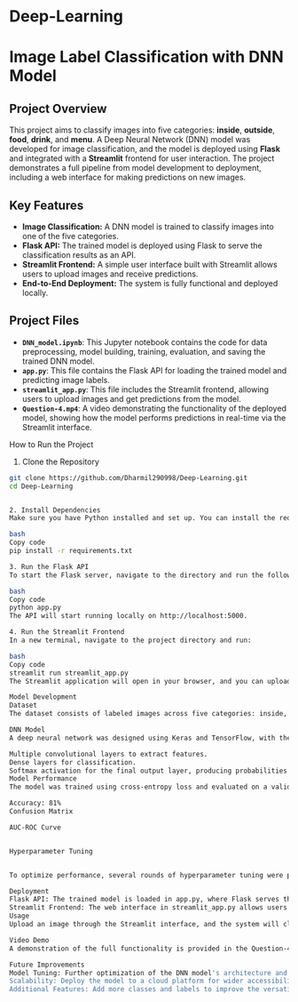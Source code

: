 # Deep-Learning

# Image Label Classification with DNN Model

## Project Overview
This project aims to classify images into five categories: **inside**, **outside**, **food**, **drink**, and **menu**. A Deep Neural Network (DNN) model was developed for image classification, and the model is deployed using **Flask** and integrated with a **Streamlit** frontend for user interaction. The project demonstrates a full pipeline from model development to deployment, including a web interface for making predictions on new images.

## Key Features
- **Image Classification:** A DNN model is trained to classify images into one of the five categories.
- **Flask API:** The trained model is deployed using Flask to serve the classification results as an API.
- **Streamlit Frontend:** A simple user interface built with Streamlit allows users to upload images and receive predictions.
- **End-to-End Deployment:** The system is fully functional and deployed locally.

## Project Files
- **`DNN_model.ipynb`**: This Jupyter notebook contains the code for data preprocessing, model building, training, evaluation, and saving the trained DNN model.
- **`app.py`**: This file contains the Flask API for loading the trained model and predicting image labels.
- **`streamlit_app.py`**: This file includes the Streamlit frontend, allowing users to upload images and get predictions from the model.
- **`Question-4.mp4`**: A video demonstrating the functionality of the deployed model, showing how the model performs predictions in real-time via the Streamlit interface.

How to Run the Project

1. Clone the Repository
```bash
git clone https://github.com/Dharmil290998/Deep-Learning.git
cd Deep-Learning


2. Install Dependencies
Make sure you have Python installed and set up. You can install the required dependencies using the requirements.txt file.

bash
Copy code
pip install -r requirements.txt

3. Run the Flask API
To start the Flask server, navigate to the directory and run the following command:

bash
Copy code
python app.py
The API will start running locally on http://localhost:5000.

4. Run the Streamlit Frontend
In a new terminal, navigate to the project directory and run:

bash
Copy code
streamlit run streamlit_app.py
The Streamlit application will open in your browser, and you can upload an image to get a prediction.

Model Development
Dataset
The dataset consists of labeled images across five categories: inside, outside, food, drink, and menu. The images were preprocessed to resize them to a standard shape and normalized for optimal training.

DNN Model
A deep neural network was designed using Keras and TensorFlow, with the following architecture:

Multiple convolutional layers to extract features.
Dense layers for classification.
Softmax activation for the final output layer, producing probabilities for each of the five classes.
Model Performance
The model was trained using cross-entropy loss and evaluated on a validation set. Key performance metrics include:

Accuracy: 81%
Confusion Matrix

AUC-ROC Curve


Hyperparameter Tuning


To optimize performance, several rounds of hyperparameter tuning were performed, adjusting parameters like learning rate, batch size, and the number of epochs.

Deployment
Flask API: The trained model is loaded in app.py, where Flask serves the predictions as a RESTful API.
Streamlit Frontend: The web interface in streamlit_app.py allows users to upload an image, which is sent to the Flask API for classification.
Usage
Upload an image through the Streamlit interface, and the system will classify it as one of the five categories. The result, along with the probability scores for each class, will be displayed on the page.

Video Demo
A demonstration of the full functionality is provided in the Question-4.mp4 video, showing the step-by-step process of using the Streamlit frontend to classify images.

Future Improvements
Model Tuning: Further optimization of the DNN model's architecture and hyperparameters could improve accuracy.
Scalability: Deploy the model to a cloud platform for wider accessibility.
Additional Features: Add more classes and labels to improve the versatility of the image classifier.
